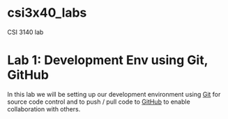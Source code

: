 # csi3x40_labs
CSI 3140 lab

# Lab 1: Development Env using Git, GitHub

In this lab we will be setting up our development environment using
[Git](https://git-scm.com/) for source code control and
to push / pull code to [GitHub](https://github.com/) to enable collaboration with others.
